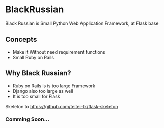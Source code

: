 # BlackRussian
Black Russian is Small Python Web Application Framework, at Flask base

## Concepts
* Make it Without need requirement functions
* Small Ruby on Rails

## Why Black Russian?
* Ruby on Rails is is too large Framework
* Django also too large as well
* It is too small for Flask

Skeleton to https://github.com/teitei-tk/flask-skeleton

### Comming Soon...

